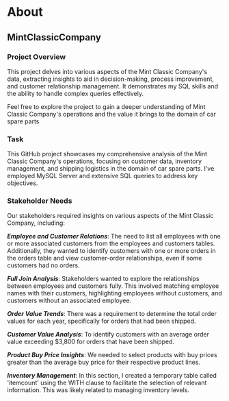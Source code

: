 # About
## MintClassicCompany

### Project Overview
This project delves into various aspects of the Mint Classic Company's data, extracting insights to aid in decision-making, process improvement, and customer relationship management. It demonstrates my SQL skills and the ability to handle complex queries effectively.

Feel free to explore the project to gain a deeper understanding of Mint Classic Company's operations and the value it brings to the domain of car spare parts

### Task
This GitHub project showcases my comprehensive analysis of the Mint Classic Company's operations, focusing on customer data, inventory management, and shipping logistics in the domain of car spare parts. I've employed MySQL Server and extensive SQL queries to address key objectives.

### Stakeholder Needs
Our stakeholders required insights on various aspects of the Mint Classic Company, including:

***Employee and Customer Relations***: The need to list all employees with one or more associated customers from the employees and customers tables. Additionally, they wanted to identify customers with one or more orders in the orders table and view customer-order relationships, even if some customers had no orders.

***Full Join Analysis***: Stakeholders wanted to explore the relationships between employees and customers fully. This involved matching employee names with their customers, highlighting employees without customers, and customers without an associated employee.

***Order Value Trends***: There was a requirement to determine the total order values for each year, specifically for orders that had been shipped.

***Customer Value Analysis***: To identify customers with an average order value exceeding $3,800 for orders that have been shipped.

***Product Buy Price Insights***: We needed to select products with buy prices greater than the average buy price for their respective product lines.

***Inventory Management***: In this section, I created a temporary table called 'itemcount' using the WITH clause to facilitate the selection of relevant information. This was likely related to managing inventory levels.

